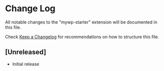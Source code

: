 # Change Log

All notable changes to the "mywp-starter" extension will be documented in this file.

Check [Keep a Changelog](http://keepachangelog.com/) for recommendations on how to structure this file.

## [Unreleased]

- Initial release